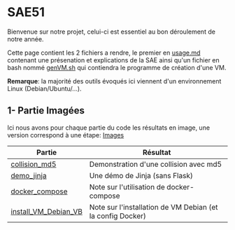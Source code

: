 # SAE51 

Bienvenue sur notre projet, celui-ci est essentiel au bon déroulement de notre année.

Cette page contient les 2 fichiers a rendre, le premier en [usage.md](https://github.com/AntoineLetour/SAE51/blob/main/usage.md) contenant une présenation et explications de la SAE ainsi qu'un fichier en bash nommé [genVM.sh](https://github.com/AntoineLetour/SAE51/blob/main/genVM.sh) qui contiendra le programme de création d'une VM.

**Remarque**: la majorité des outils évoqués ici viennent d'un environnement Linux (Debian/Ubuntu/...).

## 1- Partie Imagées

Ici nous avons pour chaque partie du code les résultats en image, une version correspond à une étape: [Images](https://github.com/AntoineLetour/SAE51/tree/brMD/images)

|  Partie                         |   Résultat          |
|-----------------------------------|-------------| 
| [collision_md5](content/collision_md5/)      | Demonstration d'une collision avec md5 |
| [demo_jinja](content/demo_jinja/)            | Une démo de Jinja (sans Flask) |
| [docker_compose](content/docker_compose)     | Note sur l'utilisation de docker-compose |
| [install_VM_Debian_VB](install_VM_Debian_VB) | Note sur l'installation de VM Debian (et la config Docker) |